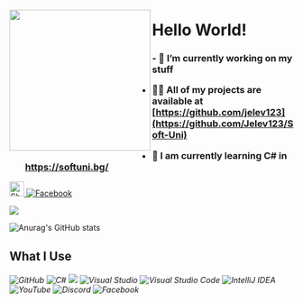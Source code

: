 <h5> <img align="left" src="https://media.giphy.com/media/26AHqZycSplGWWPAI/giphy.gif" width="250" height="250" /> <h5>
 

<h1> Hello World! </h1> 
  <h3> - 🔭 I’m currently working on my stuff


- 👨‍💻 All of my projects are available at [https://github.com/jelev123](https://github.com/Jelev123/Soft-Uni) 

- 🧠 I am currently learning C# in https://softuni.bg/ </h3>           <a href="mailto:julienjelev2@gmail.com">
    <img align="botton" alt="Shubhamdeep Jha | Gmail" width="26px" src="https://github.com/TheDudeThatCode/TheDudeThatCode/blob/master/Assets/Gmail.svg" />
  </a> 
 [![Facebook](https://img.shields.io/badge/Facebook-%231877F2.svg?style)](https://www.facebook.com/julien.jelev.5) 
                    
 
   <a href="https://github.com/jelev123/jelev123">
  <img align="center" src="https://github-readme-stats.vercel.app/api/top-langs/?username=jelev123&hide=c%2B%2B,c,matlab,assembly&title_color=6aa6f8&text_color=8a919a&icon_color=6aa6f8&bg_color=22272e"  />
</a>
   
 ![Anurag's GitHub stats](https://github-readme-stats.vercel.app/api?username=jelev123&show_icons=true&theme=tokyonight) 

<h2> What I Use </h2>
  <h6> <img alt="GitHub" src="https://img.shields.io/badge/github-%23121011.svg?style=for-the-badge&logo=github&logoColor=white"/> 
 <img alt="C#" src="https://img.shields.io/badge/c%23-%23239120.svg?style=for-the-badge&logo=c-sharp&logoColor=white"/> <img alr="Microsoft" src="https://img.shields.io/badge/Microsoft-0078D4?style=for-the-badge&logo=microsoft&logoColor=white" /> <img alt="Visual Studio" src="https://img.shields.io/badge/VisualStudio-5C2D91.svg?style=for-the-badge&logo=visual-studio&logoColor=white"/> <img alt="Visual Studio Code" src="https://img.shields.io/badge/VisualStudioCode-0078d7.svg?style=for-the-badge&logo=visual-studio-code&logoColor=white"/> <img alt="IntelliJ IDEA" src="https://img.shields.io/badge/IntelliJIDEA-000000.svg?style=for-the-badge&logo=intellij-idea&logoColor=white"/> 
  <img alt="YouTube" src="https://img.shields.io/badge/-%23FF0000.svg?style=for-the-badge&logo=YouTube&logoColor=white"/> 
  <img alt="Discord" src="https://img.shields.io/badge/-%237289DA.svg?style=for-the-badge&logo=discord&logoColor=white"/> 
  <img alt="Facebook" src="https://img.shields.io/badge/Facebook-%231877F2.svg?style=for-the-badge&logo=Facebook&logoColor=white"/> <h6>


  
 


 




                                                                                                                          







